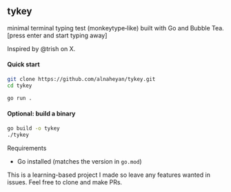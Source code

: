 ## tykey

minimal terminal typing test (monkeytype‑like) built with Go and Bubble Tea.
[press enter and start typing away]

Inspired by @trish on X.

#### Quick start

```bash
git clone https://github.com/alnaheyan/tykey.git
cd tykey

go run .
```

#### Optional: build a binary

```bash
go build -o tykey
./tykey
```

Requirements
- Go installed (matches the version in `go.mod`)

This is a learning-based project I made so leave any features wanted in issues.
Feel free to clone and make PRs.
